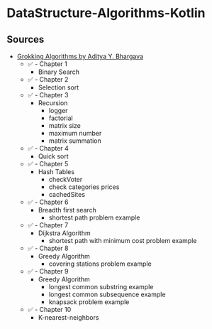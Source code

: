 # DataStructure-Algorithms-Kotlin
## Sources
-  [Grokking Algorithms by Aditya Y. Bhargava](https://www.amazon.com/Grokking-Algorithms-illustrated-programmers-curious/dp/1617292230)
    - :white_check_mark: - Chapter 1 
         - Binary Search
    - :white_check_mark: - Chapter 2
        - Selection sort
    - :white_check_mark: - Chapter 3
        - Recursion
            - logger
            - factorial
            - matrix size
            - maximum number
            - matrix summation
    - :white_check_mark: - Chapter 4
        - Quick sort 
    - :white_check_mark: - Chapter 5
        - Hash Tables
            - checkVoter
            - check categories prices
            - cachedSites
    - :white_check_mark: - Chapter 6
        - Breadth first search
            - shortest path problem example
    - :white_check_mark: - Chapter 7
        - Dijkstra Algorithm 
            - shortest path with minimum cost problem example
    - :white_check_mark: - Chapter 8
        - Greedy Algorithm
            - covering stations problem example
    - :white_check_mark: - Chapter 9
         - Greedy Algorithm
           - longest common substring example
           - longest common subsequence example
           - knapsack problem example
    - :white_check_mark: - Chapter 10
         - K-nearest-neighbors
